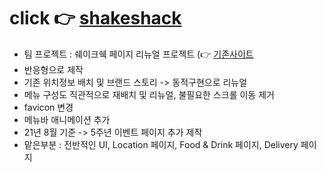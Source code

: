 # click 👉 <a href = "https://awesomeyelim.github.io/Shakeshack/" >shakeshack</a>
  - 팀 프로젝트 : 쉐이크쉑 페이지 리뉴얼 프로젝트 (👉 <a href ="http://www.shakeshack.kr/">기존사이트</a>
  - 반응형으로 제작
  - 기존 위치정보 배치 및 브랜드 스토리 -> 동적구현으로 리뉴얼
  - 메뉴 구성도 직관적으로 재배치 및 리뉴얼, 불필요한 스크롤 이동 제거
  - favicon 변경
  - 메뉴바 애니메이션 추가
  - 21년 8월 기준 -> 5주년 이벤트 페이지 추가 제작
  - 맡은부분 : 전반적인 UI, Location 페이지, Food & Drink 페이지, Delivery 페이지 
